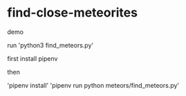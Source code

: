 # find-close-meteorites
demo

run 'python3 find_meteors.py'

first install pipenv

then

'pipenv install'
'pipenv run python meteors/find_meteors.py'

